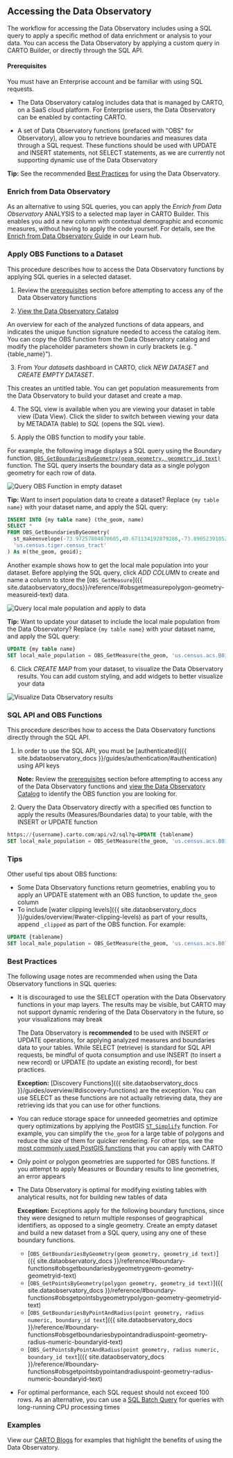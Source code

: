 ## Accessing the Data Observatory

The workflow for accessing the Data Observatory includes using a SQL query to apply a specific method of data enrichment or analysis to your data. You can access the Data Observatory by applying a custom query in CARTO Builder, or directly through the SQL API.

#### Prerequisites

You must have an Enterprise account and be familiar with using SQL requests.

- The Data Observatory catalog includes data that is managed by CARTO, on a SaaS cloud platform. For Enterprise users, the Data Observatory can be enabled by contacting CARTO.

- A set of Data Observatory functions (prefaced with "OBS" for Observatory), allow you to retrieve boundaries and measures data through a SQL request. These functions should be used with UPDATE and INSERT statements, not SELECT statements, as we are currently not supporting dynamic use of the Data Observatory 

**Tip:** See the recommended [Best Practices](#best-practices) for using the Data Observatory.

### Enrich from Data Observatory

As an alternative to using SQL queries, you can apply the _Enrich from Data Observatory_ ANALYSIS to a selected map layer in CARTO Builder. This enables you add a new column with contextual demographic and economic measures, without having to apply the code yourself. For details, see the [Enrich from Data Observatory Guide](https://carto.com/learn/guides/analysis/enrich-from-data-observatory) in our Learn hub.

### Apply OBS Functions to a Dataset

This procedure describes how to access the Data Observatory functions by applying SQL queries in a selected dataset.

1) Review the [prerequisites](#prerequisites) section before attempting to access any of the Data Observatory functions

2) [View the Data Observatory Catalog](https://cartodb.github.io/bigmetadata/index.html)

An overview for each of the analyzed functions of data appears, and indicates the unique function signature needed to access the catalog item. You can copy the OBS function from the Data Observatory catalog and modify the placeholder parameters shown in curly brackets (e.g. "{table_name}").

3) From _Your datasets_ dashboard in CARTO, click _NEW DATASET_ and _CREATE EMPTY DATASET_. 

This creates an untitled table. You can get population measurements from the Data Observatory to build your dataset and create a map.

4) 	The SQL view is available when you are viewing your dataset in table view (Data View). Click the slider to switch between viewing your data by METADATA (table) to _SQL_ (opens the SQL view). 

5) Apply the OBS function to modify your table. 

For example, the following image displays a SQL query using the Boundary function, [`OBS_GetBoundariesByGeometry(geom geometry, geometry_id text)`](https://carto.com/docs/carto-engine/data/boundary-functions/#obsgetboundariesbygeometrygeom-geometry-geometryid-text) function. The SQL query inserts the boundary data as a single polygon geometry for each row of data. 

![Query OBS Function in empty dataset](../img/obs_getboundary.jpg)


**Tip:** Want to insert population data to create a dataset? Replace `{my table name}` with your dataset name, and apply the SQL query:

```sql
INSERT INTO {my table name} (the_geom, name)
SELECT * 
FROM OBS_GetBoundariesByGeometry(
  st_makeenvelope(-73.97257804870605,40.671134192879286,-73.89052391052246,40.722868115036974, 4326),
  'us.census.tiger.census_tract'
) As m(the_geom, geoid);
```

Another example shows how to get the local male population into your dataset. Before applying the SQL query, click _ADD COLUMN_ to create and name a column to store the [`OBS_GetMeasure`]({{ site.dataobservatory_docs}}/reference/#obsgetmeasurepolygon-geometry-measureid-text) data.

![Query local male population and apply to data](../img/local_male_pop.jpg)

**Tip:** Want to update your dataset to include the local male population from the Data Observatory? Replace `{my table name}` with your dataset name, and apply the SQL query:

```sql
UPDATE {my table name}
SET local_male_population = OBS_GetMeasure(the_geom, 'us.census.acs.B01001002')
```
6) Click _CREATE MAP_ from your dataset, to visualize the Data Observatory results. You can add custom styling, and add widgets to better visualize your data

![Visualize Data Observatory results](../img/visualize_obs_data.jpg)


### SQL API and OBS Functions

This procedure describes how to access the Data Observatory functions directly through the SQL API.

1. In order to use the SQL API, you must be [authenticated]({{ site.bdataobservatory_docs }}/guides/authentication/#authentication) using API keys

	**Note:** Review the [prerequisites](#prerequisites) section before attempting to access any of the Data Observatory functions and [view the Data Observatory Catalog](https://cartodb.github.io/bigmetadata/index.html) to identify the OBS function you are looking for.

2. Query the Data Observatory directly with a specified `OBS` function to apply the results (Measures/Boundaries data) to your table, with the INSERT or UPDATE function

```sql
https://{username}.carto.com/api/v2/sql?q=UPDATE {tablename}
SET local_male_population = OBS_GetMeasure(the_geom, 'us.census.acs.B01001002')&api_key={api_key}
```
### Tips

Other useful tips about OBS functions:

- Some Data Observatory functions return geometries, enabling you to apply an UPDATE statement with an OBS function, to update `the_geom` column
- To include [water clipping levels]({{ site.dataobservatory_docs }}/guides/overview/#water-clipping-levels) as part of your results, append `_clipped` as part of the OBS function. For example: 

```sql
UPDATE {tablename}
SET local_male_population = OBS_GetMeasure(the_geom, 'us.census.acs.B01001002','area','us.census.tiger.census_tract_clipped')
```

### Best Practices

The following usage notes are recommended when using the Data Observatory functions in SQL queries:

- It is discouraged to use the SELECT operation with the Data Observatory functions in your map layers. The results may be visible, but CARTO may not support dynamic rendering of the Data Observatory in the future, so your visualizations may break

	The Data Observatory is **recommended** to be used with INSERT or UPDATE operations, for applying analyzed measures and boundaries data to your tables. While SELECT (retrieve) is standard for SQL API requests, be mindful of quota consumption and use INSERT (to insert a new record) or UPDATE (to update an existing record), for best practices. 

	**Exception:** [Discovery Functions]({{ site.dataobservatory_docs }}/guides/overview/#discovery-functions) are the exception. You can use SELECT as these functions are not actually retrieving data, they are retrieving ids that you can use for other functions.

- You can reduce storage space for unneeded geometries and optimize query optimizations by applying the PostGIS [`ST_Simplify`](http://www.postgis.org/docs/ST_Simplify.html) function. For example, you can simplify the `the_geom` for a large table of polygons and reduce the size of them for quicker rendering. For other tips, see the [most commonly used PostGIS functions](https://carto.com/docs/faqs/postgresql-and-postgis/#what-are-the-most-common-postgis-functions) that you can apply with CARTO

- Only point or polygon geometries are supported for OBS functions. If you attempt to apply Measures or Boundary results to line geometries, an error appears

- The Data Observatory is optimal for modifying existing tables with analytical results, not for building new tables of data

	**Exception:** Exceptions apply for the following boundary functions, since they were designed to return multiple responses of geographical identifiers, as opposed to a single geometry. Create an empty dataset and build a new dataset from a SQL query, using any one of these boundary functions.

	- [`OBS_GetBoundariesByGeometry(geom geometry, geometry_id text)`]({{ site.dataobservatory_docs }}/reference/#boundary-functions#obsgetboundariesbygeometrygeom-geometry-geometryid-text)
	- [`OBS_GetPointsByGeometry(polygon geometry, geometry_id text)`]({{ site.dataobservatory_docs }}/reference/#boundary-functions#obsgetpointsbygeometrypolygon-geometry-geometryid-text)
	- [`OBS_GetBoundariesByPointAndRadius(point geometry, radius numeric, boundary_id text`]({{ site.dataobservatory_docs }}/reference/#boundary-functions#obsgetboundariesbypointandradiuspoint-geometry-radius-numeric-boundaryid-text)
	- [`OBS_GetPointsByPointAndRadius(point geometry, radius numeric, boundary_id text`]({{ site.dataobservatory_docs }}/reference/#boundary-functions#obsgetpointsbypointandradiuspoint-geometry-radius-numeric-boundaryid-text)

- For optimal performance, each SQL request should not exceed 100 rows. As an alternative, you can use a [SQL Batch Query](/docs/carto-engine/sql-api/batch-queries) for queries with long-running CPU processing times

### Examples

View our [CARTO Blogs](https://carto.com/blog/categories/product/) for examples that highlight the benefits of using the Data Observatory.
